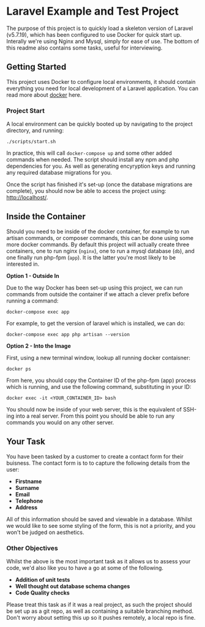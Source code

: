 # Laravel Example and Test Project

The purpose of this project is to quickly load a skeleton version of Laravel (v5.7.19), which has been configured to use Docker for quick start up. Interally we're using Nginx and Mysql, simply for ease of use. The bottom of this readme also contains some tasks, useful for interviewing.


## Getting Started

This project uses Docker to configure local environments, it should contain everything you need for local development of a Laravel application. You can read more about [docker](https://docs.docker.com/) here.

### Project Start

A local environment can be quickly booted up by navigating to the project directory, and running:

```
./scripts/start.sh
``` 

In practice, this will call `docker-compose up` and some other added commands when needed. The script should install any npm and php dependencies for you. As well as generating encyryption keys and running any required database migrations for you.

Once the script has finished it's set-up (once the database migrations are complete), you should now be able to access the project using: [http://localhost/](http://localhost/).


## Inside the Container

Should you need to be inside of the docker container, for example to run artisan commands, or composer commands, this can be done using some more docker commands. By default this project will actually create three containers, one to run nginx (`nginx`), one to run a mysql database (`db`), and one finally run php-fpm (`app`). It is the latter you're most likely to be interested in.

**Option 1 - Outside In**

Due to the way Docker has been set-up using this project, we can run commands from outside the container if we attach a clever prefix before running a command:

```
docker-compose exec app
```

For example, to get the version of laravel which is installed, we can do:

```
docker-compose exec app php artisan --version
```

**Option 2 - Into the Image**

First, using a new terminal window, lookup all running docker contaisner:

```
docker ps 
```

From here, you should copy the Container ID of the php-fpm (app) process which is running, and use the following command, substituting in your ID:

```
docker exec -it <YOUR_CONTAINER_ID> bash
```

You should now be inside of your web server, this is the equivalent of SSH-ing into a real server. From this point you should be able to run any commands you would on any other server.

## Your Task

You have been tasked by a customer to create a contact form for their buisness. The contact form is to to capture the following details from
the user:
* **Firstname**
* **Surname**
* **Email**
* **Telephone**
* **Address**

All of this information should be saved and viewable in a database.
Whilst we would like to see some styling of the form, this is not a priority, and you won't be judged on aesthetics.

### Other Objectives

Whilst the above is the most important task as it allows us to assess your code, we'd also like you to have a go at some of the following.

* **Addition of unit tests**
* **Well thought out database schema changes**
* **Code Quality checks**

Please treat this task as if it was a real project, as such the project should be set up as a git repo, as well as containing a suitable
branching method. Don't worry about setting this up so it pushes remotely, a local repo is fine.
